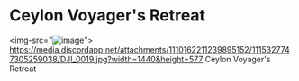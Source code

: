 # Ceylon Voyager's Retreat

<img-src="![image](https://github.com/IroshanBrian/CVR/assets/82568657/1b9f1487-7ec1-4bf4-897f-c1758ddbb690)">
https://media.discordapp.net/attachments/1110162211239895152/1115327747305259038/DJI_0019.jpg?width=1440&height=577
Ceylon Voyager's Retreat
